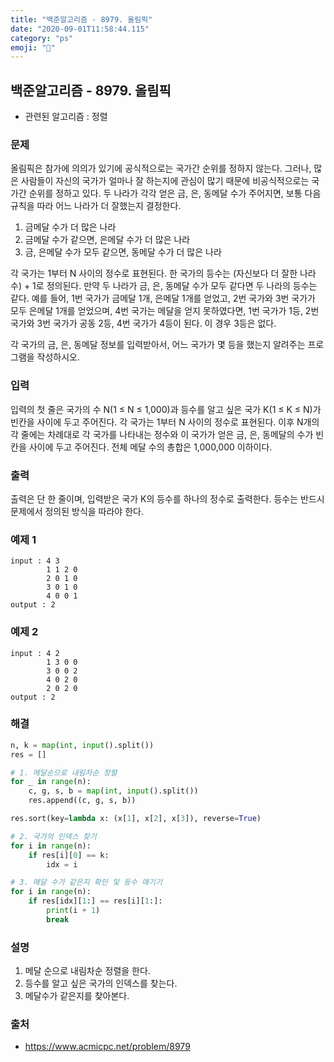 ```yaml
---
title: "백준알고리즘 - 8979. 올림픽"
date: "2020-09-01T11:58:44.115"
category: "ps"
emoji: "🌄"
---
```


## 백준알고리즘 - 8979. 올림픽

- 관련된 알고리즘 : 정렬

### 문제

올림픽은 참가에 의의가 있기에 공식적으로는 국가간 순위를 정하지 않는다. 그러나, 많은 사람들이 자신의 국가가 얼마나 잘 하는지에 관심이 많기 때문에 비공식적으로는 국가간 순위를 정하고 있다. 두 나라가 각각 얻은 금, 은, 동메달 수가 주어지면, 보통 다음 규칙을 따라 어느 나라가 더 잘했는지 결정한다.

1. 금메달 수가 더 많은 나라 
2. 금메달 수가 같으면, 은메달 수가 더 많은 나라
3. 금, 은메달 수가 모두 같으면, 동메달 수가 더 많은 나라 

각 국가는 1부터 N 사이의 정수로 표현된다. 한 국가의 등수는 (자신보다 더 잘한 나라 수) + 1로 정의된다. 만약 두 나라가 금, 은, 동메달 수가 모두 같다면 두 나라의 등수는 같다. 예를 들어, 1번 국가가 금메달 1개, 은메달 1개를 얻었고, 2번 국가와 3번 국가가 모두 은메달 1개를 얻었으며, 4번 국가는 메달을 얻지 못하였다면, 1번 국가가 1등, 2번 국가와 3번 국가가 공동 2등, 4번 국가가 4등이 된다. 이 경우 3등은 없다. 

각 국가의 금, 은, 동메달 정보를 입력받아서, 어느 국가가 몇 등을 했는지 알려주는 프로그램을 작성하시오. 

### 입력

입력의 첫 줄은 국가의 수 N(1 ≤ N ≤ 1,000)과 등수를 알고 싶은 국가 K(1 ≤ K ≤ N)가 빈칸을 사이에 두고 주어진다. 각 국가는 1부터 N 사이의 정수로 표현된다. 이후 N개의 각 줄에는 차례대로 각 국가를 나타내는 정수와 이 국가가 얻은 금, 은, 동메달의 수가 빈칸을 사이에 두고 주어진다. 전체 메달 수의 총합은 1,000,000 이하이다.

### 출력

출력은 단 한 줄이며, 입력받은 국가 K의 등수를 하나의 정수로 출력한다. 등수는 반드시 문제에서 정의된 방식을 따라야 한다. 

### 예제 1

```
input : 4 3
        1 1 2 0
        2 0 1 0
        3 0 1 0
        4 0 0 1
output : 2
```

### 예제 2

```
input : 4 2
        1 3 0 0
        3 0 0 2
        4 0 2 0
        2 0 2 0
output : 2
```

### 해결

```python
n, k = map(int, input().split())
res = []

# 1. 메달순으로 내림차순 정렬
for _ in range(n):
    c, g, s, b = map(int, input().split())
    res.append((c, g, s, b))

res.sort(key=lambda x: (x[1], x[2], x[3]), reverse=True)

# 2. 국가의 인덱스 찾기
for i in range(n):
    if res[i][0] == k:
        idx = i

# 3. 메달 수가 같은지 확인 및 등수 매기기 
for i in range(n):
    if res[idx][1:] == res[i][1:]:
        print(i + 1)
        break
```

### 설명

1. 메달 순으로 내림차순 정렬을 한다.
2. 등수를 알고 싶은 국가의 인덱스를 찾는다.
3. 메달수가 같은지를 찾아본다.

### 출처

- https://www.acmicpc.net/problem/8979
